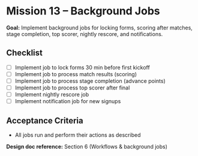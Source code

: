 # Mission 13 – Background Jobs

**Goal:**
Implement background jobs for locking forms, scoring after matches, stage completion, top scorer, nightly rescore, and notifications.

## Checklist

- [ ] Implement job to lock forms 30 min before first kickoff
- [ ] Implement job to process match results (scoring)
- [ ] Implement job to process stage completion (advance points)
- [ ] Implement job to process top scorer after final
- [ ] Implement nightly rescore job
- [ ] Implement notification job for new signups

## Acceptance Criteria

- All jobs run and perform their actions as described

**Design doc reference:** Section 6 (Workflows & background jobs)
